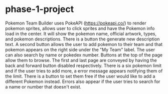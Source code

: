 # phase-1-project
Pokemon Team Builder uses PokeAPI (https://pokeapi.co/)
to render pokemon sprites, allows user to click sprites and have the Pokemon info load in the center. It will show the pokemon name, official artwork, types, and pokemon descriptions. There is a button the generate new description text. A second button allows the user to add pokemon to their team and that pokemon appears on the right side under the "My Team" label. The user can also search by name or pokedex number. Buttons at the top of the page allow them to browse. The first and last page are conveyed by having the back and forward button disabled respectively. There is a six pokemon limit and if the user tries to add more, a error message appears notifying them of the limit. There is a button to set them free if the user would like to add a different Pokemon instead. Errors also appear if the user tries to search for a name or number that doesn't exist.
